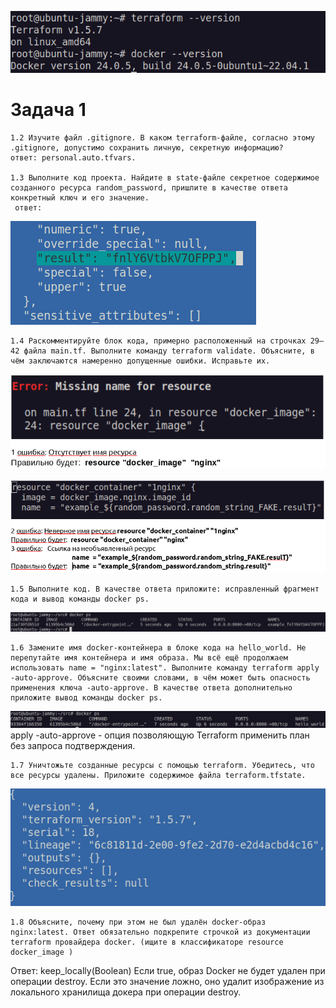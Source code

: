 ![Alt text](image.png)


# Задача 1
    1.2 Изучите файл .gitignore. В каком terraform-файле, согласно этому .gitignore, допустимо сохранить личную, секретную информацию?
    ответ: personal.auto.tfvars.

    1.3 Выполните код проекта. Найдите в state-файле секретное содержимое созданного ресурса random_password, пришлите в качестве ответа конкретный ключ и его значение.
     ответ:
![Alt text](image-2.png)

    1.4 Раскомментируйте блок кода, примерно расположенный на строчках 29–42 файла main.tf. Выполните команду terraform validate. Объясните, в чём заключаются намеренно допущенные ошибки. Исправьте их.
![Alt text](image-6.png)
    
  ![Alt text](image-7.png)
    
    1.5 Выполните код. В качестве ответа приложите: исправленный фрагмент кода и вывод команды docker ps.
![Alt text](image-8.png)

    1.6 Замените имя docker-контейнера в блоке кода на hello_world. Не перепутайте имя контейнера и имя образа. Мы всё ещё продолжаем использовать name = "nginx:latest". Выполните команду terraform apply -auto-approve. Объясните своими словами, в чём может быть опасность применения ключа -auto-approve. В качестве ответа дополнительно приложите вывод команды docker ps.
![Alt text](image-9.png)    
apply -auto-approve - опция позволяющую Terraform применить план без запроса подтверждения.  

    1.7 Уничтожьте созданные ресурсы с помощью terraform. Убедитесь, что все ресурсы удалены. Приложите содержимое файла terraform.tfstate.
![Alt text](image-11.png)
 
    1.8 Объясните, почему при этом не был удалён docker-образ nginx:latest. Ответ обязательно подкрепите строчкой из документации terraform провайдера docker. (ищите в классификаторе resource docker_image )

  Ответ: keep_locally(Boolean) Если true, образ Docker не будет удален при операции destroy. Если это значение ложно, оно удалит изображение из локального хранилища докера при операции destroy.




